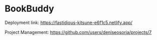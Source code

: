 # BookBuddy

Deployment link: https://fastidious-kitsune-e6f1c5.netlify.app/

Project Management: https://github.com/users/deniseosoria/projects/7
